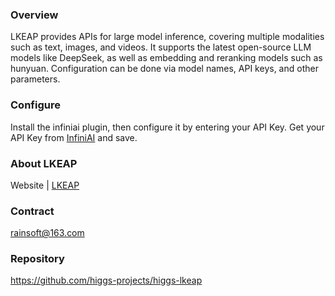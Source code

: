 ### Overview
LKEAP provides  APIs for large model inference, covering multiple modalities such as text, images, and videos. It supports the latest open-source LLM models like DeepSeek, as well as embedding and reranking models such as hunyuan. Configuration can be done via model names, API keys, and other parameters.

### Configure
Install the infiniai plugin, then configure it by entering your API Key. Get your API Key from [InfiniAI](https://cloud.infini-ai.com/login?redirect=/genstudio/model?deepsearch) and save.    

### About LKEAP 
Website | [LKEAP](https://cloud.tencent.com/document/product/1772)

### Contract
rainsoft@163.com

### Repository
https://github.com/higgs-projects/higgs-lkeap